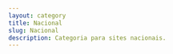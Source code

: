 ```yaml
---
layout: category
title: Nacional
slug: Nacional
description: Categoria para sites nacionais.
---
```

